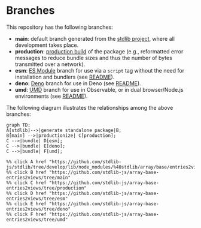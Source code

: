 <!--

@license Apache-2.0

Copyright (c) 2022 The Stdlib Authors.

Licensed under the Apache License, Version 2.0 (the "License");
you may not use this file except in compliance with the License.
You may obtain a copy of the License at

    http://www.apache.org/licenses/LICENSE-2.0

Unless required by applicable law or agreed to in writing, software
distributed under the License is distributed on an "AS IS" BASIS,
WITHOUT WARRANTIES OR CONDITIONS OF ANY KIND, either express or implied.
See the License for the specific language governing permissions and
limitations under the License.

-->

# Branches

This repository has the following branches:

-   **main**: default branch generated from the [stdlib project][stdlib-url], where all development takes place.
-   **production**: [production build][production-url] of the package (e.g., reformatted error messages to reduce bundle sizes and thus the number of bytes transmitted over a network).
-   **esm**: [ES Module][esm-url] branch for use via a `script` tag without the need for installation and bundlers (see [README][esm-readme]).
-   **deno**: [Deno][deno-url] branch for use in Deno (see [README][deno-readme]).
-   **umd**: [UMD][umd-url] branch for use in Observable, or in dual browser/Node.js environments (see [README][umd-readme]).

The following diagram illustrates the relationships among the above branches:

```mermaid
graph TD;
A[stdlib]-->|generate standalone package|B;
B[main] -->|productionize| C[production];
C -->|bundle| D[esm];
C -->|bundle| E[deno];
C -->|bundle| F[umd];

%% click A href "https://github.com/stdlib-js/stdlib/tree/develop/lib/node_modules/%40stdlib/array/base/entries2views"
%% click B href "https://github.com/stdlib-js/array-base-entries2views/tree/main"
%% click C href "https://github.com/stdlib-js/array-base-entries2views/tree/production"
%% click D href "https://github.com/stdlib-js/array-base-entries2views/tree/esm"
%% click E href "https://github.com/stdlib-js/array-base-entries2views/tree/deno"
%% click F href "https://github.com/stdlib-js/array-base-entries2views/tree/umd"
```

[stdlib-url]: https://github.com/stdlib-js/stdlib/tree/develop/lib/node_modules/%40stdlib/array/base/entries2views
[production-url]: https://github.com/stdlib-js/array-base-entries2views/tree/production
[deno-url]: https://github.com/stdlib-js/array-base-entries2views/tree/deno
[deno-readme]: https://github.com/stdlib-js/array-base-entries2views/blob/deno/README.md
[umd-url]: https://github.com/stdlib-js/array-base-entries2views/tree/umd
[umd-readme]: https://github.com/stdlib-js/array-base-entries2views/blob/umd/README.md
[esm-url]: https://github.com/stdlib-js/array-base-entries2views/tree/esm
[esm-readme]: https://github.com/stdlib-js/array-base-entries2views/blob/esm/README.md